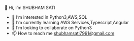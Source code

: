 👋 Hi, I’m SHUBHAM SATI
- 👀 I’m interested in Python3,AWS,SQL
- 🌱 I’m currently learning AWS Services,Typescript,Angular
- 💞️ I’m looking to collaborate on Python3
- 📫 How to reach me shubhamsati7991@gmail.com

<!---
shubhamsati97/shubhamsati97 is a ✨ special ✨ repository because its `README.md` (this file) appears on your GitHub profile.
You can click the Preview link to take a look at your changes.
--->
